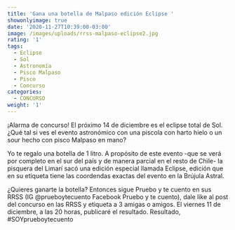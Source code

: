 ```yaml
---
title: 'Gana una botella de Malpaso edición Eclipse '
showonlyimage: true
date: '2020-11-27T10:39:00-03:00'
image: /images/uploads/rrss-malpaso-eclipse2.jpg
rating: '1'
tags:
  - Eclipse
  - Sol
  - Astronomía
  - Pisco Malpaso
  - Pisco
  - Concurso
categories:
  - CONCURSO
weight: '1'
---
```

¡Alarma de concurso! El próximo 14 de diciembre es el eclipse total de Sol. ¿Qué tal si ves el evento astronómico con una piscola con harto hielo o un sour hecho con pisco Malpaso en mano? 

<!--more-->

Yo te regalo una botella de 1 litro. A propósito de este evento -que se verá por completo en el sur del país y de manera parcial en el resto de Chile- la pisquera del Limarí sacó una edición especial llamada Eclipse, edición que en su etiqueta tiene las coordendas exactas del evento en la Brújula Astral.

¿Quieres ganarte la botella? Entonces sigue Pruebo y te cuento en sus RRSS (IG @prueboytecuento Facebook Pruebo y te cuento), dale like al post del concurso en las RRSS y etiqueta a 3 amigas o amigos. El viernes 11 de diciembre, a las 20 horas, publicaré el resultado. Resultado, #SOYprueboytecuento
